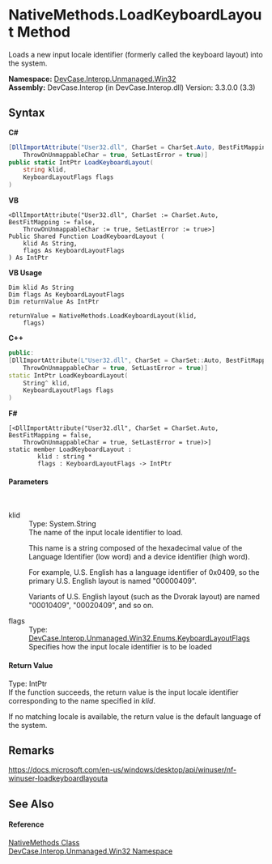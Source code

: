 # NativeMethods.LoadKeyboardLayout Method 
 

Loads a new input locale identifier (formerly called the keyboard layout) into the system.

**Namespace:**&nbsp;<a href="N_DevCase_Interop_Unmanaged_Win32">DevCase.Interop.Unmanaged.Win32</a><br />**Assembly:**&nbsp;DevCase.Interop (in DevCase.Interop.dll) Version: 3.3.0.0 (3.3)

## Syntax

**C#**<br />
``` C#
[DllImportAttribute("User32.dll", CharSet = CharSet.Auto, BestFitMapping = false, 
	ThrowOnUnmappableChar = true, SetLastError = true)]
public static IntPtr LoadKeyboardLayout(
	string klid,
	KeyboardLayoutFlags flags
)
```

**VB**<br />
``` VB
<DllImportAttribute("User32.dll", CharSet := CharSet.Auto, BestFitMapping := false, 
	ThrowOnUnmappableChar := true, SetLastError := true>]
Public Shared Function LoadKeyboardLayout ( 
	klid As String,
	flags As KeyboardLayoutFlags
) As IntPtr
```

**VB Usage**<br />
``` VB Usage
Dim klid As String
Dim flags As KeyboardLayoutFlags
Dim returnValue As IntPtr

returnValue = NativeMethods.LoadKeyboardLayout(klid, 
	flags)
```

**C++**<br />
``` C++
public:
[DllImportAttribute(L"User32.dll", CharSet = CharSet::Auto, BestFitMapping = false, 
	ThrowOnUnmappableChar = true, SetLastError = true)]
static IntPtr LoadKeyboardLayout(
	String^ klid, 
	KeyboardLayoutFlags flags
)
```

**F#**<br />
``` F#
[<DllImportAttribute("User32.dll", CharSet = CharSet.Auto, BestFitMapping = false, 
	ThrowOnUnmappableChar = true, SetLastError = true)>]
static member LoadKeyboardLayout : 
        klid : string * 
        flags : KeyboardLayoutFlags -> IntPtr 

```


#### Parameters
&nbsp;<dl><dt>klid</dt><dd>Type: System.String<br />The name of the input locale identifier to load. 

 This name is a string composed of the hexadecimal value of the Language Identifier (low word) and a device identifier (high word). 

 For example, U.S. English has a language identifier of 0x0409, so the primary U.S. English layout is named "00000409". 

 Variants of U.S. English layout (such as the Dvorak layout) are named "00010409", "00020409", and so on.</dd><dt>flags</dt><dd>Type: <a href="T_DevCase_Interop_Unmanaged_Win32_Enums_KeyboardLayoutFlags">DevCase.Interop.Unmanaged.Win32.Enums.KeyboardLayoutFlags</a><br />Specifies how the input locale identifier is to be loaded</dd></dl>

#### Return Value
Type: IntPtr<br />If the function succeeds, the return value is the input locale identifier corresponding to the name specified in *klid*. 

 If no matching locale is available, the return value is the default language of the system.

## Remarks
<a href="https://docs.microsoft.com/en-us/windows/desktop/api/winuser/nf-winuser-loadkeyboardlayouta" target="_blank">https://docs.microsoft.com/en-us/windows/desktop/api/winuser/nf-winuser-loadkeyboardlayouta</a>

## See Also


#### Reference
<a href="T_DevCase_Interop_Unmanaged_Win32_NativeMethods">NativeMethods Class</a><br /><a href="N_DevCase_Interop_Unmanaged_Win32">DevCase.Interop.Unmanaged.Win32 Namespace</a><br />